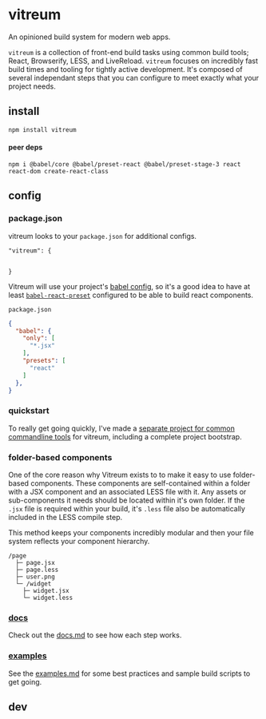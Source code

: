 # vitreum
An opinioned build system for modern web apps.


`vitreum` is a collection of front-end build tasks using common build tools; React, Browserify, LESS, and LiveReload. `vitreum` focuses on incredibly fast build times and tooling for tightly active development. It's composed of several independant steps that you can configure to meet exactly what your project needs.

## install

```
npm install vitreum
```

#### peer deps
```
npm i @babel/core @babel/preset-react @babel/preset-stage-3 react react-dom create-react-class
```


## config


### package.json
vitreum looks to your `package.json` for additional configs.

```
"vitreum": {


}
```


Vitreum will use your project's [babel config](https://babeljs.io/docs/usage/babelrc/), so it's a good idea to have at least [`babel-react-preset`](https://babeljs.io/docs/plugins/preset-react/) configured to be able to build react components.

`package.json`
```json
{
  "babel": {
    "only": [
      "*.jsx"
    ],
    "presets": [
      "react"
    ]
  },
}
```




### quickstart

To really get going quickly, I've made a [separate project for common commandline tools](https://github.com/stolksdorf/vitreum-cli) for vitreum, including a complete project bootstrap.


### folder-based components
One of the core reason why Vitreum exists to to make it easy to use folder-based components. These components are self-contained within a folder with a JSX component and an associated LESS file with it. Any assets or sub-components it needs should be located within it's own folder. If the `.jsx` file is required within your build, it's `.less` file also be automatically included in the LESS compile step.

This method keeps your components incredibly modular and then your file system reflects your component hierarchy.

```
/page
  ├─ page.jsx
  ├─ page.less
  ├─ user.png
  └─ /widget
    ├─ widget.jsx
    └─ widget.less
```

### [docs](docs.md)

Check out the [docs.md](docs.md) to see how each step works.


### [examples](examples.md)

See the [examples.md](examples.md) for some best practices and sample build scripts to get going.


## dev

